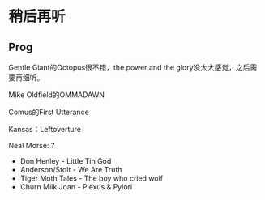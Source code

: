 # 稍后再听

## Prog

Gentle Giant的Octopus很不错，the power and the glory没太大感觉，之后需要再细听。

Mike Oldfield的OMMADAWN

Comus的First Utterance

Kansas：Leftoverture

Neal Morse: ?

- Don Henley - Little Tin God
- Anderson/Stolt - We Are Truth
- Tiger Moth Tales - The boy who cried wolf
- Churn Milk Joan - Plexus & Pylori